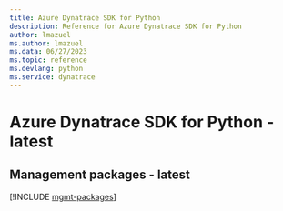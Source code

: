 ```yaml
---
title: Azure Dynatrace SDK for Python
description: Reference for Azure Dynatrace SDK for Python
author: lmazuel
ms.author: lmazuel
ms.data: 06/27/2023
ms.topic: reference
ms.devlang: python
ms.service: dynatrace
---
```

# Azure Dynatrace SDK for Python - latest

## Management packages - latest
[!INCLUDE [mgmt-packages](dynatrace-mgmt-index.md)]